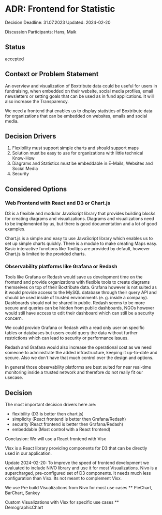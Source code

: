 # ADR: Frontend for Statistic

Decision Deadline: 31.07.2023
Updated: 2024-02-20

Discussion Participants: Hans, Maik

## Status

accepted

## Context or Problem Statement

An overview and visualization of Boxtribute data could be useful for users in fundraising, when embedded on their website, social media profiles, email newsletters or setting goals that can be used as in fund applications. It will also increase the Transparency.

We need a frontend that enables us to display statistics of Boxtribute data for organizations that can be embedded on websites, emails and social media.

## Decision Drivers

1. Flexibility must support simple charts and should support maps
2. Solution must be easy to use for organizations with little technical Know-How
3. Diagrams and Statistics must be embeddable in E-Mails, Websites and Social Media
4. Security

## Considered Options

### Web Frontend with React and D3 or Chart.js

D3 is a flexible and modular JavaScript library that provides building blocks for creating diagrams and visualizations. Diagrams and visualizations need to be implemented by us, but there is good documentation and a lot of good examples.

Chart.js is a simple and easy to use JavaScript library which enables us to set up simple charts quickly. There is a module to make creating Maps easy. Basic interactive functions like Tooltips are provided by default, however Chart.js is limited to the provided charts.

### Observability platforms like Grafana or Redash

Tools like Grafana or Redash would save us development time on the frontend and provide organizations with flexible tools to create diagrams themselves on top of their Boxtribute data. Grafana however is not suited as it would provide access to the MySQL database through their query API and should be used inside of trusted environments (e. g. inside a company). Dashboards should not be shared in public. Redash seems to be more secure and queries can be hidden from public dashboards, NGOs however would still have access to edit their dashboard which can still be a security concern.

We could provide Grafana or Redash with a read only user on specific tables or databases but users could query the data without further restrictions which can lead to security or performance issues.

Redash and Grafana would also increase the operational cost as we need someone to administrate the added infrastructure, keeping it up-to-date and secure. Also we don't have that much control over the design and options.

In general those observability platforms are best suited for near real-time monitoring inside a trusted network and therefore do not really fit our usecase.

## Decision

The most important decision drivers here are:

- flexibility (D3 is better then chart.js)
- simplicity (React frontend is better then Grafana/Redash)
- security (React frontend is better then Grafana/Redash)
- embeddable (Most control with a React frontend)

Conclusion: We will use a React frontend with Visx

Visx is a React library providing components for D3 that can be directly used in our application.

Update 2024-02-20:
To improve the speed of frontend development we evaluated to include NIVO library and use it for most Visualizations. Nivo is a supercharged, pre-configured set of D3 components. It needs much less configuration than Visx. Its not meant to complement Visx.

We use Pre build Visualizations from Nivo for most use cases
\*\* PieChart, BarChart, Sankey

Custom Visualizations with Visx for specific use cases
\*\* DemographicChart
